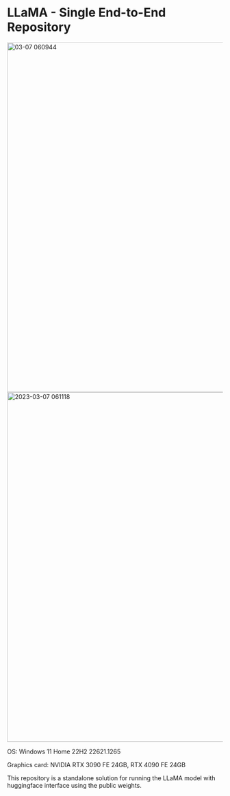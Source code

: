 # LLaMA - Single End-to-End Repository

<img width="816" alt="03-07 060944" src="https://user-images.githubusercontent.com/69115576/223231522-da0a66b7-324a-4ecd-b8f4-758c2a0d508f.png">

<img width="816" alt="2023-03-07 061118" src="https://user-images.githubusercontent.com/69115576/223231788-8abb9149-d5ce-417c-b4ea-26ab80c2f4df.png">


OS: Windows 11 Home 22H2 22621.1265

Graphics card: NVIDIA RTX 3090 FE 24GB, RTX 4090 FE 24GB

This repository is a standalone solution for running the LLaMA model with huggingface interface using the public weights.

